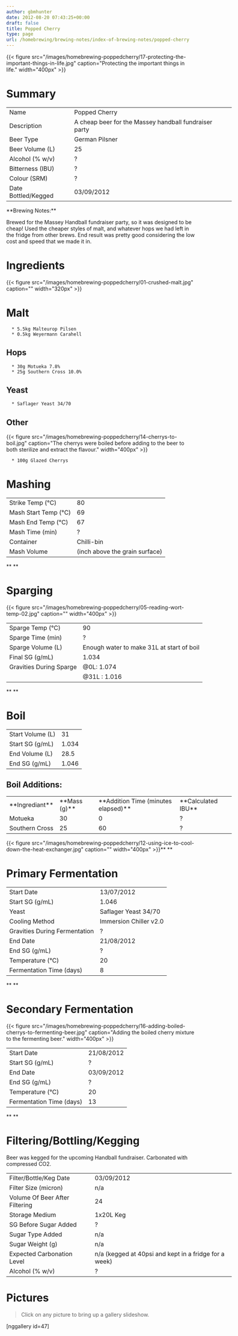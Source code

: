 ```yaml
---
author: gbmhunter
date: 2012-08-20 07:43:25+00:00
draft: false
title: Popped Cherry
type: page
url: /homebrewing/brewing-notes/index-of-brewing-notes/popped-cherry
---
```


{{< figure src="/images/homebrewing-poppedcherry/17-protecting-the-important-things-in-life.jpg" caption="Protecting the important things in life."  width="400px" >}}


# Summary


<table style="width: 600px;" border="0" >
<tbody >
<tr >

<td >Name
</td>

<td >Popped Cherry
</td>
</tr>
<tr >

<td >Description
</td>

<td >A cheap beer for the Massey handball fundraiser party
</td>
</tr>
<tr >

<td >Beer Type
</td>

<td >German Pilsner
</td>
</tr>
<tr >

<td >Beer Volume (L)
</td>

<td >25
</td>
</tr>
<tr >

<td >Alcohol (% w/v)
</td>

<td >?
</td>
</tr>
<tr >

<td >Bitterness (IBU)
</td>

<td >?
</td>
</tr>
<tr >

<td >Colour (SRM)
</td>

<td >?
</td>
</tr>
<tr >

<td >Date Bottled/Kegged
</td>

<td >03/09/2012
</td>
</tr>
</tbody>
</table>
**Brewing Notes:**




Brewed for the Massey Handball fundraiser party, so it was designed to be cheap! Used the cheaper styles of malt, and whatever hops we had left in the fridge from other brews. End result was pretty good considering the low cost and speed that we made it in.









# Ingredients


{{< figure src="/images/homebrewing-poppedcherry/01-crushed-malt.jpg" caption=""  width="320px" >}}


# Malt





	  * 5.5kg Malteurop Pilsen
	  * 0.5kg Weyermann Carahell



## Hops





	  * 30g Motueka 7.8%
	  * 25g Southern Cross 10.0%



## Yeast








	  * Saflager Yeast 34/70






## Other


{{< figure src="/images/homebrewing-poppedcherry/14-cherrys-to-boil.jpg" caption="The cherrys were boiled before adding to the beer to both sterilize and extract the flavour."  width="400px" >}}



	  * 100g Glazed Cherrys






# Mashing








<table style="width: 600px;" border="0" >
<tbody >
<tr >

<td >Strike Temp (°C)
</td>

<td >80
</td>
</tr>
<tr >

<td >Mash Start Temp (°C)
</td>

<td >69
</td>
</tr>
<tr >

<td >Mash End Temp (°C)
</td>

<td >67
</td>
</tr>
<tr >

<td >Mash Time (min)
</td>

<td >?
</td>
</tr>
<tr >

<td >Container
</td>

<td >Chilli-bin
</td>
</tr>
<tr >

<td >Mash Volume
</td>

<td >(inch above the grain surface)
</td>
</tr>
</tbody>
</table>
**
**


# Sparging


{{< figure src="/images/homebrewing-poppedcherry/05-reading-wort-temp-02.jpg" caption=""  width="400px" >}}
<table style="width: 600px;" border="0" >
<tbody >
<tr >

<td >Sparge Temp (°C)
</td>

<td >90
</td>
</tr>
<tr >

<td >Sparge Time (min)
</td>

<td >?
</td>
</tr>
<tr >

<td >Sparge Volume (L)
</td>

<td >Enough water to make 31L at start of boil
</td>
</tr>
<tr >

<td >Final SG (g/mL)
</td>

<td >1.034
</td>
</tr>
<tr >

<td >Gravities During Sparge
</td>

<td >@0L: 1.074
</td>
</tr>
<tr >

<td >
</td>

<td >@31L : 1.016
</td>
</tr>
</tbody>
</table>







**
**


# Boil


<table style="width: 600px;" border="0" >
<tbody >
<tr >

<td >Start Volume (L)
</td>

<td >31
</td>
</tr>
<tr >

<td >Start SG (g/mL)
</td>

<td >1.034
</td>
</tr>
<tr >

<td >End Volume (L)
</td>

<td >28.5
</td>
</tr>
<tr >

<td >End SG (g/mL)
</td>

<td >1.046
</td>
</tr>
</tbody>
</table>








## Boil Additions:


<table style="width: 600px;" border="0" >
<tbody >
<tr >

<td >**Ingrediant**
</td>

<td >**Mass (g)**
</td>

<td >**Addition Time (minutes elapsed)**
</td>

<td >**Calculated IBU**
</td>
</tr>
<tr >

<td >Motueka
</td>

<td >30
</td>

<td >0
</td>

<td >?
</td>
</tr>
<tr >

<td >Southern Cross
</td>

<td >25
</td>

<td >60
</td>

<td >?
</td>
</tr>
</tbody>
</table>
{{< figure src="/images/homebrewing-poppedcherry/12-using-ice-to-cool-down-the-heat-exchanger.jpg" caption=""  width="400px" >}}**
**


# Primary Fermentation


<table style="width: 600px;" border="0" >
<tbody >
<tr >

<td >Start Date
</td>

<td >13/07/2012
</td>
</tr>
<tr >

<td >Start SG (g/mL)
</td>

<td >1.046
</td>
</tr>
<tr >

<td >Yeast
</td>

<td >Saflager Yeast 34/70
</td>
</tr>
<tr >

<td >Cooling Method
</td>

<td >Immersion Chiller v2.0
</td>
</tr>
<tr >

<td >Gravities During Fermentation
</td>

<td >?
</td>
</tr>
<tr >

<td >End Date
</td>

<td >21/08/2012
</td>
</tr>
<tr >

<td >End SG (g/mL)
</td>

<td >?
</td>
</tr>
<tr >

<td >Temperature (°C)
</td>

<td >20
</td>
</tr>
<tr >

<td >Fermentation Time (days)
</td>

<td >8
</td>
</tr>
</tbody>
</table>
**
**


# Secondary Fermentation


{{< figure src="/images/homebrewing-poppedcherry/16-adding-boiled-cherrys-to-fermenting-beer.jpg" caption="Adding the boiled cherry mixture to the fermenting beer."  width="400px" >}}
<table style="width: 600px;" border="0" >
<tbody >
<tr >

<td >Start Date
</td>

<td >21/08/2012
</td>
</tr>
<tr >

<td >Start SG (g/mL)
</td>

<td >?
</td>
</tr>
<tr >

<td >End Date
</td>

<td >03/09/2012
</td>
</tr>
<tr >

<td >End SG (g/mL)
</td>

<td >?
</td>
</tr>
<tr >

<td >Temperature (°C)
</td>

<td >20
</td>
</tr>
<tr >

<td >Fermentation Time (days)
</td>

<td >13
</td>
</tr>
</tbody>
</table>





**
**







# Filtering/Bottling/Kegging


Beer was kegged for the upcoming Handball fundraiser. Carbonated with compressed CO2.
<table style="width: 600px;" border="0" >
<tbody >
<tr >

<td >Filter/Bottle/Keg Date
</td>

<td >03/09/2012
</td>
</tr>
<tr >

<td >Filter Size (micron)
</td>

<td >n/a
</td>
</tr>
<tr >

<td >Volume Of Beer After Filtering
</td>

<td >24
</td>
</tr>
<tr >

<td >Storage Medium
</td>

<td >1x20L Keg
</td>
</tr>
<tr >

<td >SG Before Sugar Added
</td>

<td >?
</td>
</tr>
<tr >

<td >Sugar Type Added
</td>

<td >n/a
</td>
</tr>
<tr >

<td >Sugar Weight (g)
</td>

<td >n/a
</td>
</tr>
<tr >

<td >Expected Carbonation Level
</td>

<td >n/a (kegged at 40psi and kept in a fridge for a week)
</td>
</tr>
<tr >

<td >Alcohol (% w/v)
</td>

<td >?
</td>
</tr>
</tbody>
</table>


# Pictures




<blockquote>Click on any picture to bring up a gallery slideshow.</blockquote>


[nggallery id=47]


